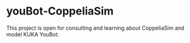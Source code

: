 # youBot-CoppeliaSim

This project is open for consulting and learning about CoppeliaSim and model KUKA YouBot.
